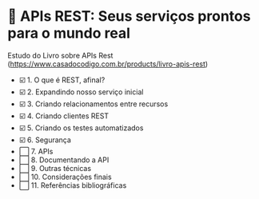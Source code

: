 # :blue_book: APIs REST: Seus serviços prontos para o mundo real

Estudo  do Livro sobre APIs Rest (https://www.casadocodigo.com.br/products/livro-apis-rest)

- :ballot_box_with_check: 1. O que é REST, afinal?
- :ballot_box_with_check: 2. Expandindo nosso serviço inicial
- :ballot_box_with_check: 3. Criando relacionamentos entre recursos
- :ballot_box_with_check: 4. Criando clientes REST
- :ballot_box_with_check: 5. Criando os testes automatizados
- :ballot_box_with_check: 6. Segurança
- :white_large_square: 7. APIs
- :white_large_square: 8. Documentando a API
- :white_large_square: 9. Outras técnicas
- :white_large_square: 10. Considerações finais
- :white_large_square: 11. Referências bibliográficas

